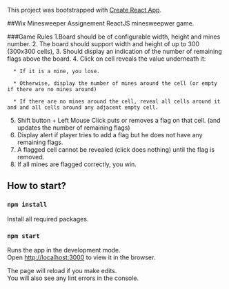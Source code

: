 This project was bootstrapped with [Create React App](https://github.com/facebook/create-react-app).

##Wix Minesweeper Assignement
  ReactJS minesweepwer game.

###Game Rules
  1.Board should be of configurable width, height and mines number.
  2.  The board should support width and height of up to 300 (300x300 cells),
  3.  Should display an indication of the number of remaining flags above the board.
  4.  Click on cell reveals the value underneath it:

      * If it is a mine, you lose.

      * Otherwise, display the number of mines around the cell (or empty if there are no mines around)

      * If there are no mines around the cell, reveal all cells around it and and all cells around any adjacent empty cell.
  5.  Shift button + Left Mouse Click puts or removes a flag on that cell. (and updates the number of remaining flags)
  6.  Display alert if player tries to add a flag but he does not have any remaining flags.
  7.  A flagged cell cannot be revealed (click does nothing) until the flag is removed.
  8.  If all mines are flagged correctly, you win.


## How to start?

### `npm install`
Install all required packages.

### `npm start`

Runs the app in the development mode.<br />
Open [http://localhost:3000](http://localhost:3000) to view it in the browser.

The page will reload if you make edits.<br />
You will also see any lint errors in the console.
